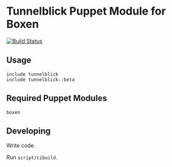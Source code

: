 # Tunnelblick Puppet Module for Boxen

[![Build Status](https://travis-ci.org/boxen/puppet-tunnelblick.png?branch=master)](https://travis-ci.org/boxen/puppet-tunnelblick)

## Usage

```puppet
include tunnelblick
include tunnelblick::beta
```

## Required Puppet Modules

`boxen`

## Developing

Write code.

Run `script/cibuild`.
